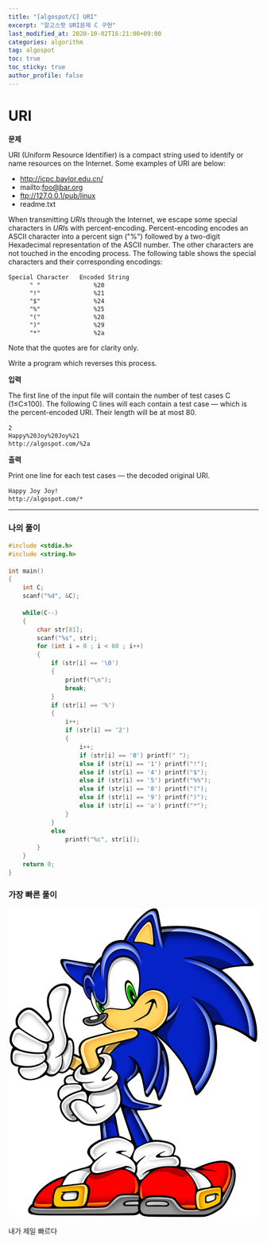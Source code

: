 ```yaml
---
title: "[algospot/C] URI"
excerpt: "알고스팟 URI문제 C 구현"
last_modified_at: 2020-10-02T16:21:00+09:00
categories: algorithm
tag: algospot
toc: true
toc_sticky: true
author_profile: false
---
```

# URI
**문제**  

URI (Uniform Resource Identifier) is a compact string used to identify or name resources on the Internet. Some examples of URI are below:  

* http://icpc.baylor.edu.cn/
* mailto:foo@bar.org
* ftp://127.0.0.1/pub/linux
* readme.txt

When transmitting *URI*s through the Internet, we escape some special characters in *URI*s with percent-encoding. Percent-encoding encodes an ASCII character into a percent sign ("%") followed by a two-digit Hexadecimal representation of the ASCII number. The other characters are not touched in the encoding process. The following table shows the special characters and their corresponding encodings:  


	Special Character	Encoded String
	      " "	            %20
	      "!"	            %21
	      "$"	            %24
	      "%"	            %25
	      "("	            %28
	      ")"	            %29
	      "*"              	%2a

Note that the quotes are for clarity only.  

Write a program which reverses this process.  

**입력**

The first line of the input file will contain the number of test cases C (1≤C≤100). The following C lines will each contain a test case — which is the percent-encoded URI. Their length will be at most 80.  

	2
	Happy%20Joy%20Joy%21
	http://algospot.com/%2a

**출력**

Print one line for each test cases — the decoded original URI.  

	Happy Joy Joy!
	http://algospot.com/*	

---
### 나의 풀이

``` c
#include <stdio.h>
#include <string.h>

int main()
{
	int C;
	scanf("%d", &C);

	while(C--)
	{
		char str[81];
		scanf("%s", str);
		for (int i = 0 ; i < 80 ; i++)
		{
			if (str[i] == '\0')
			{
				printf("\n");
				break;
			}
			if (str[i] == '%')
			{
				i++;
				if (str[i] == '2')
				{
					i++;
					if (str[i] == '0') printf(" ");
					else if (str[i] == '1') printf("!");
					else if (str[i] == '4') printf("$");
					else if (str[i] == '5') printf("%%");
					else if (str[i] == '8') printf("(");
					else if (str[i] == '9') printf(")");
					else if (str[i] == 'a') printf("*");
				}
			}
			else
				printf("%c", str[i]);
		}
	}
	return 0;
}
```

### 가장 빠른 풀이

![sonic](/assets/images/sonic.jpg)

내가 제일 빠르다
